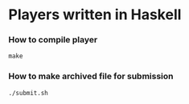 # Players written in Haskell
### How to compile player
```
make
```

### How to make archived file for submission

``` 
./submit.sh
```
